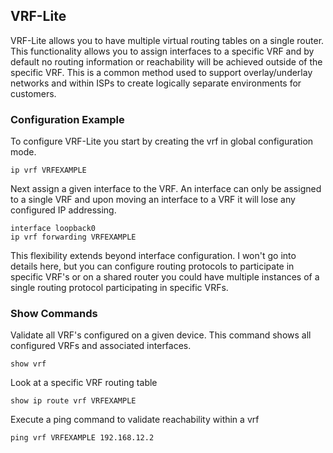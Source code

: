 ## VRF-Lite

VRF-Lite allows you to have multiple virtual routing tables on a single router. This functionality allows you to assign interfaces to a specific VRF and by default no routing information or reachability will be achieved outside of the specific VRF. This is a common method used to support overlay/underlay networks and within ISPs to create logically separate environments for customers. 

### Configuration Example

To configure VRF-Lite you start by creating the vrf in global configuration mode.

```
ip vrf VRFEXAMPLE
```

Next assign a given interface to the VRF. An interface can only be assigned to a single VRF and upon moving an interface to a VRF it will lose any configured IP addressing. 

```
interface loopback0
ip vrf forwarding VRFEXAMPLE
```

This flexibility extends beyond interface configuration. I won't go into details here, but you can configure routing protocols to participate in specific VRF's or on a shared router you could have multiple instances of a single routing protocol participating in specific VRFs. 

### Show Commands

Validate all VRF's configured on a given device. This command shows all configured VRFs and associated interfaces. 

```
show vrf
```

Look at a specific VRF routing table

```
show ip route vrf VRFEXAMPLE
```

Execute a ping command to validate reachability within a vrf

```
ping vrf VRFEXAMPLE 192.168.12.2
```